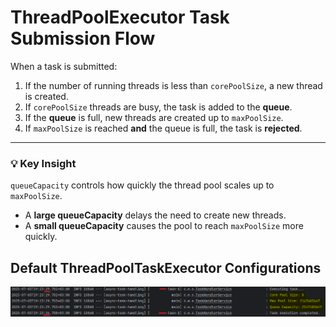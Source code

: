 # ThreadPoolExecutor Task Submission Flow

When a task is submitted:

1. If the number of running threads is less than `corePoolSize`, a new thread is created.
2. If `corePoolSize` threads are busy, the task is added to the **queue**.
3. If the **queue** is full, new threads are created up to `maxPoolSize`.
4. If `maxPoolSize` is reached **and** the queue is full, the task is **rejected**.

---

### 💡 Key Insight

`queueCapacity` controls how quickly the thread pool scales up to `maxPoolSize`.

- A **large queueCapacity** delays the need to create new threads.
- A **small queueCapacity** causes the pool to reach `maxPoolSize` more quickly.

## Default ThreadPoolTaskExecutor Configurations
![Default ThreadPoolTaskExecutor Configurations](src/main/resources/default-configs.png)